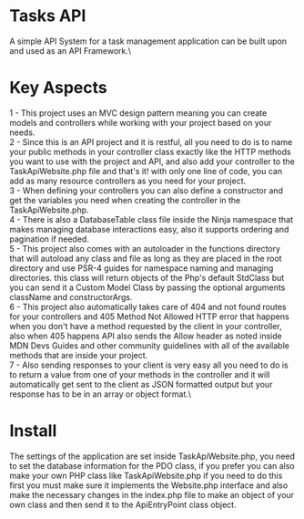# Tasks API
A simple API System for a task management application can be built upon and used as an API Framework.\

# Key Aspects

1 - This project uses an MVC design pattern meaning you can create models and controllers while working with your project based on your needs.\
2 - Since this is an API project and it is restful, all you need to do is to name your public methods in your controller class exactly like the HTTP methods you want to use with the project and API, and also add your controller to the TaskApiWebsite.php file and that's it! with only one line of code, you can add as many resource controllers as you need for your project.\
3 - When defining your controllers you can also define a constructor and get the variables you need when creating the controller in the TaskApiWebsite.php.\
4 - There is also a DatabaseTable class file inside the Ninja namespace that makes managing database interactions easy, also it supports ordering and pagination if needed.\
5 - This project also comes with an autoloader in the functions directory that will autoload any class and file as long as they are placed in the root directory and use PSR-4 guides for namespace naming and managing directories. this class will return objects of the Php's default StdClass but you can send it a Custom Model Class by passing the optional arguments className and constructorArgs.\
6 - This project also automatically takes care of 404 and not found routes for your controllers and 405 Method Not Allowed HTTP error that happens when you don't have a method requested by the client in your controller, also when 405 happens API also sends the Allow header as noted inside MDN Devs Guides and other community guidelines with all of the available methods that are inside your project.\
7 - Also sending responses to your client is very easy all you need to do is to return a value from one of your methods in the controller and it will automatically get sent to the client as JSON formatted output but your response has to be in an array or object format.\

# Install

The settings of the application are set inside TaskApiWebsite.php, you need to set the database information for the PDO class, if you prefer you can also make your own PHP class like TaskApiWebsite.php if you need to do this first you must make sure it implements the Website.php interface and also make the necessary changes in the index.php file to make an object of your own class and then send it to the ApiEntryPoint class object.
